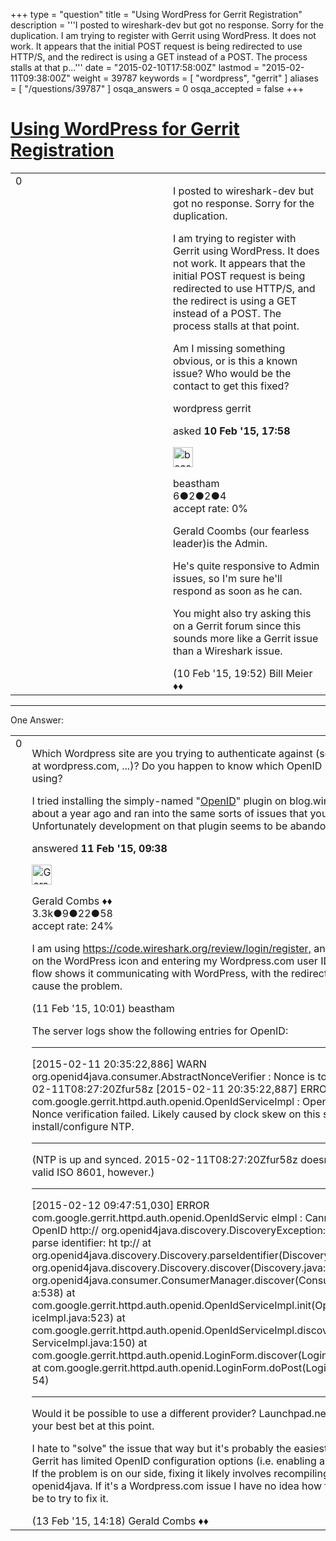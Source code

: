 +++
type = "question"
title = "Using WordPress for Gerrit Registration"
description = '''I posted to wireshark-dev but got no response. Sorry for the duplication. I am trying to register with Gerrit using WordPress. It does not work. It appears that the initial POST request is being redirected to use HTTP/S, and the redirect is using a GET instead of a POST. The process stalls at that p...'''
date = "2015-02-10T17:58:00Z"
lastmod = "2015-02-11T09:38:00Z"
weight = 39787
keywords = [ "wordpress", "gerrit" ]
aliases = [ "/questions/39787" ]
osqa_answers = 0
osqa_accepted = false
+++

<div class="headNormal">

# [Using WordPress for Gerrit Registration](/questions/39787/using-wordpress-for-gerrit-registration)

</div>

<div id="main-body">

<div id="askform">

<table id="question-table" style="width:100%;"><colgroup><col style="width: 50%" /><col style="width: 50%" /></colgroup><tbody><tr class="odd"><td style="width: 30px; vertical-align: top"><div class="vote-buttons"><div id="post-39787-score" class="post-score" title="current number of votes">0</div><div id="favorite-count" class="favorite-count"></div></div></td><td><div id="item-right"><div class="question-body"><p>I posted to wireshark-dev but got no response. Sorry for the duplication.</p><p>I am trying to register with Gerrit using WordPress. It does not work. It appears that the initial POST request is being redirected to use HTTP/S, and the redirect is using a GET instead of a POST. The process stalls at that point.</p><p>Am I missing something obvious, or is this a known issue? Who would be the contact to get this fixed?</p></div><div id="question-tags" class="tags-container tags">wordpress gerrit</div><div id="question-controls" class="post-controls"></div><div class="post-update-info-container"><div class="post-update-info post-update-info-user"><p>asked <strong>10 Feb '15, 17:58</strong></p><img src="https://secure.gravatar.com/avatar/6a7bcd53f128960b7e664fa5ca309008?s=32&amp;d=identicon&amp;r=g" class="gravatar" width="32" height="32" alt="beastham&#39;s gravatar image" /><p>beastham<br />
<span class="score" title="6 reputation points">6</span><span title="2 badges"><span class="badge1">●</span><span class="badgecount">2</span></span><span title="2 badges"><span class="silver">●</span><span class="badgecount">2</span></span><span title="4 badges"><span class="bronze">●</span><span class="badgecount">4</span></span><br />
<span class="accept_rate" title="Rate of the user&#39;s accepted answers">accept rate:</span> <span title="beastham has no accepted answers">0%</span></p></div></div><div id="comments-container-39787" class="comments-container"><span id="39788"></span><div id="comment-39788" class="comment"><div id="post-39788-score" class="comment-score"></div><div class="comment-text"><p>Gerald Coombs (our fearless leader)is the Admin.</p><p>He's quite responsive to Admin issues, so I'm sure he'll respond as soon as he can.</p><p>You might also try asking this on a Gerrit forum since this sounds more like a Gerrit issue than a Wireshark issue.</p></div><div id="comment-39788-info" class="comment-info"><span class="comment-age">(10 Feb '15, 19:52)</span> Bill Meier ♦♦</div></div></div><div id="comment-tools-39787" class="comment-tools"></div><div class="clear"></div><div id="comment-39787-form-container" class="comment-form-container"></div><div class="clear"></div></div></td></tr></tbody></table>

------------------------------------------------------------------------

<div class="tabBar">

<span id="sort-top"></span>

<div class="headQuestions">

One Answer:

</div>

</div>

<span id="39802"></span>

<div id="answer-container-39802" class="answer">

<table style="width:100%;"><colgroup><col style="width: 50%" /><col style="width: 50%" /></colgroup><tbody><tr class="odd"><td style="width: 30px; vertical-align: top"><div class="vote-buttons"><div id="post-39802-score" class="post-score" title="current number of votes">0</div></div></td><td><div class="item-right"><div class="answer-body"><p>Which Wordpress site are you trying to authenticate against (self-hosted, one at wordpress.com, ...)? Do you happen to know which OpenID plugin you're using?</p><p>I tried installing the simply-named "<a href="https://wordpress.org/plugins/openid/">OpenID</a>" plugin on blog.wireshark.org about a year ago and ran into the same sorts of issues that you're seeing. Unfortunately development on that plugin seems to be abandoned.</p></div><div class="answer-controls post-controls"></div><div class="post-update-info-container"><div class="post-update-info post-update-info-user"><p>answered <strong>11 Feb '15, 09:38</strong></p><img src="https://secure.gravatar.com/avatar/6db117a984c6529df88330dc49fb1ee4?s=32&amp;d=identicon&amp;r=g" class="gravatar" width="32" height="32" alt="Gerald%20Combs&#39;s gravatar image" /><p>Gerald Combs ♦♦<br />
<span class="score" title="3332 reputation points"><span>3.3k</span></span><span title="9 badges"><span class="badge1">●</span><span class="badgecount">9</span></span><span title="22 badges"><span class="silver">●</span><span class="badgecount">22</span></span><span title="58 badges"><span class="bronze">●</span><span class="badgecount">58</span></span><br />
<span class="accept_rate" title="Rate of the user&#39;s accepted answers">accept rate:</span> <span title="Gerald Combs has 32 accepted answers">24%</span></p></div></div><div id="comments-container-39802" class="comments-container"><span id="39803"></span><div id="comment-39803" class="comment"><div id="post-39803-score" class="comment-score"></div><div class="comment-text"><p>I am using <a href="https://code.wireshark.org/review/login/register,">https://code.wireshark.org/review/login/register,</a> and then clicking on the WordPress icon and entering my Wordpress.com user ID. Tracing the flow shows it communicating with WordPress, with the redirect appearing to cause the problem.</p></div><div id="comment-39803-info" class="comment-info"><span class="comment-age">(11 Feb '15, 10:01)</span> beastham</div></div><span id="39858"></span><div id="comment-39858" class="comment"><div id="post-39858-score" class="comment-score"></div><div class="comment-text"><p>The server logs show the following entries for OpenID:</p><hr /><p>[2015-02-11 20:35:22,886] WARN org.openid4java.consumer.AbstractNonceVerifier : Nonce is too old: 2015-02-11T08:27:20Zfur58z [2015-02-11 20:35:22,887] ERROR com.google.gerrit.httpd.auth.openid.OpenIdServiceImpl : OpenID failure: Nonce verification failed. Likely caused by clock skew on this server, install/configure NTP.</p><hr /><p>(NTP is up and synced. 2015-02-11T08:27:20Zfur58z doesn't appear to be valid ISO 8601, however.)</p><hr /><p>[2015-02-12 09:47:51,030] ERROR com.google.gerrit.httpd.auth.openid.OpenIdServic eImpl : Cannot discover OpenID http:// org.openid4java.discovery.DiscoveryException: 0x500: Cannot parse identifier: ht tp:// at org.openid4java.discovery.Discovery.parseIdentifier(Discovery.java:12 1) at org.openid4java.discovery.Discovery.discover(Discovery.java:129) at org.openid4java.consumer.ConsumerManager.discover(ConsumerManager.jav a:538) at com.google.gerrit.httpd.auth.openid.OpenIdServiceImpl.init(OpenIdServ iceImpl.java:523) at com.google.gerrit.httpd.auth.openid.OpenIdServiceImpl.discover(OpenId ServiceImpl.java:150) at com.google.gerrit.httpd.auth.openid.LoginForm.discover(LoginForm.java :164) at com.google.gerrit.httpd.auth.openid.LoginForm.doPost(LoginForm.java:1 54)</p><hr /><p>Would it be possible to use a different provider? Launchpad.net is probably your best bet at this point.</p><p>I hate to "solve" the issue that way but it's probably the easiest going forward. Gerrit has limited OpenID configuration options (i.e. enabling and disabling it). If the problem is on our side, fixing it likely involves recompiling Gerrit itself or openid4java. If it's a Wordpress.com issue I have no idea how feasible it would be to try to fix it.</p></div><div id="comment-39858-info" class="comment-info"><span class="comment-age">(13 Feb '15, 14:18)</span> Gerald Combs ♦♦</div></div></div><div id="comment-tools-39802" class="comment-tools"></div><div class="clear"></div><div id="comment-39802-form-container" class="comment-form-container"></div><div class="clear"></div></div></td></tr></tbody></table>

</div>

<div class="paginator-container-left">

</div>

</div>

</div>

